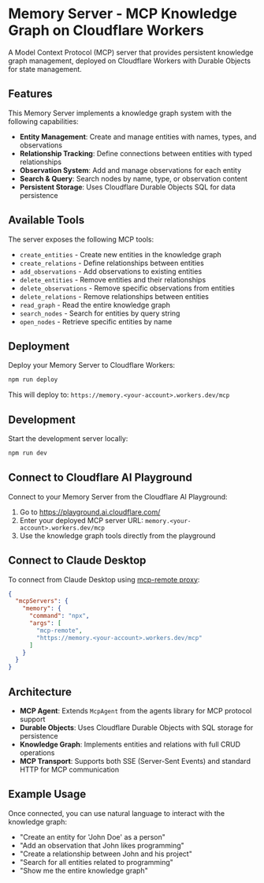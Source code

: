 # Memory Server - MCP Knowledge Graph on Cloudflare Workers

A Model Context Protocol (MCP) server that provides persistent knowledge graph management, deployed on Cloudflare Workers with Durable Objects for state management.

## Features

This Memory Server implements a knowledge graph system with the following capabilities:

- **Entity Management**: Create and manage entities with names, types, and observations
- **Relationship Tracking**: Define connections between entities with typed relationships
- **Observation System**: Add and manage observations for each entity
- **Search & Query**: Search nodes by name, type, or observation content
- **Persistent Storage**: Uses Cloudflare Durable Objects SQL for data persistence

## Available Tools

The server exposes the following MCP tools:

- `create_entities` - Create new entities in the knowledge graph
- `create_relations` - Define relationships between entities
- `add_observations` - Add observations to existing entities
- `delete_entities` - Remove entities and their relationships
- `delete_observations` - Remove specific observations from entities
- `delete_relations` - Remove relationships between entities
- `read_graph` - Read the entire knowledge graph
- `search_nodes` - Search for entities by query string
- `open_nodes` - Retrieve specific entities by name

## Deployment

Deploy your Memory Server to Cloudflare Workers:

```bash
npm run deploy
```

This will deploy to: `https://memory.<your-account>.workers.dev/mcp`

## Development

Start the development server locally:

```bash
npm run dev
```

## Connect to Cloudflare AI Playground

Connect to your Memory Server from the Cloudflare AI Playground:

1. Go to https://playground.ai.cloudflare.com/
2. Enter your deployed MCP server URL: `memory.<your-account>.workers.dev/mcp`
3. Use the knowledge graph tools directly from the playground

## Connect to Claude Desktop

To connect from Claude Desktop using [mcp-remote proxy](https://www.npmjs.com/package/mcp-remote):

```json
{
  "mcpServers": {
    "memory": {
      "command": "npx",
      "args": [
        "mcp-remote",
        "https://memory.<your-account>.workers.dev/mcp"
      ]
    }
  }
}
```

## Architecture

- **MCP Agent**: Extends `McpAgent` from the agents library for MCP protocol support
- **Durable Objects**: Uses Cloudflare Durable Objects with SQL storage for persistence
- **Knowledge Graph**: Implements entities and relations with full CRUD operations
- **MCP Transport**: Supports both SSE (Server-Sent Events) and standard HTTP for MCP communication

## Example Usage

Once connected, you can use natural language to interact with the knowledge graph:

- "Create an entity for 'John Doe' as a person"
- "Add an observation that John likes programming"
- "Create a relationship between John and his project"
- "Search for all entities related to programming"
- "Show me the entire knowledge graph" 
